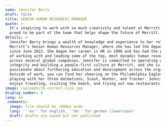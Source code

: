 ```yaml
---
name: Jennifer Berry
draft: false
title: SENIOR HUMAN RESOURCES MANAGER
quote: >-
  It's inspiring to work with so much creativity and talent at Merritt. I am
  proud to be part of the team that helps shape the future of Merritt.
details: >-
  Jennifer Berry brings a wealth of knowledge and experience to her role as
  Merritt’s Senior Human Resources Manager, where she has led the department
  since June 2023. She began her career in HR in 1996 and has had the privilege
  of working with and leading some of the top, most dynamic human resource teams
  across several global companies. Jennifer is committed to operating with
  integrity and building a people-first culture at Merritt, and she is
  passionate about furthering education and development across the organization.
  Outside of work, you can find her cheering on the Philadelphia Eagles or
  playing with her three dalmations, Scout, Hunter, and Tracker. Jennifer also
  enjoys traveling, visiting the beach, and trying out new restaurants. 
image: /uploads/jb-correct-size.jpg
display_number: 4
lang: en
_comments:
  image: file should be ~600px wide
  lang: '''en'' for english, ''de'' for german (lowercase)'
  draft: drafts are saved but not published
---
```

